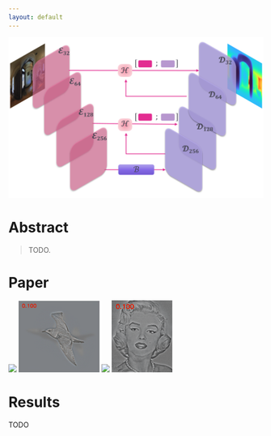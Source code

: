 ```yaml
---
layout: default
---
```


![Teaser](./assets/images/teaser.png "HybridSkip")

# Abstract

> TODO.


# Paper

<img width=159 src="./assets/images/dog-cat.gif">
<img width=160 src="./assets/images/bird-plane.gif">
<img width=215 src="./assets/images/bike-motorcycle.gif">
<img width=120 src="./assets/images/einstein-marilyn.gif">
<!--<img width=150 src="./assets/images/fish-submarine.gif">-->

# Results

TODO
